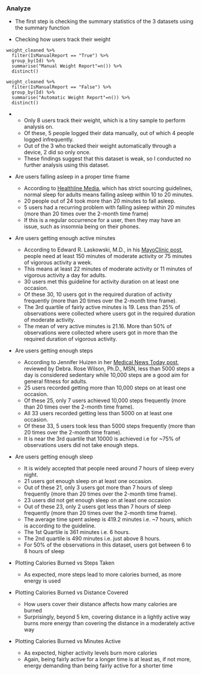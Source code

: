 ### Analyze

* The first step is checking the summary statistics of the 3 datasets using the summary function

* Checking how users track their weight
```
weight_cleaned %>% 
  filter(IsManualReport == "True") %>% 
  group_by(Id) %>% 
  summarise("Manual Weight Report"=n()) %>%
  distinct()

weight_cleaned %>% 
  filter(IsManualReport == "False") %>% 
  group_by(Id) %>% 
  summarise("Automatic Weight Report"=n()) %>%
  distinct()
```
*
  * Only 8 users track their weight, which is a tiny sample to perform analysis on. 
  * Of these, 5 people logged their data manually, out of which 4 people logged infrequently. 
  * Out of the 3 who tracked their weight automatically through a device, 2 did so only once. 
  * These findings suggest that this dataset is weak, so I conducted no further analysis using this dataset.

* Are users falling asleep in a proper time frame
  * According to [Healthline Media](https://www.healthline.com/health/healthy-sleep/how-long-does-it-take-to-fall-asleep), which has strict sourcing guidelines, normal sleep for adults means falling asleep within 10 to 20 minutes.
  * 20 people out of 24 took more than 20 minutes to fall asleep.
  * 5 users had a recurring problem with falling asleep within 20 minutes (more than 20 times over the 2-month time frame)
  * If this is a regular occurrence for a user, then they may have an issue, such as insomnia being on their phones.

* Are users getting enough active minutes
  * According to Edward R. Laskowski, M.D., in his [MayoClinic post](https://www.mayoclinic.org/healthy-lifestyle/fitness/expert-answers/exercise/faq-20057916#:~:text=As%20a%20general%20goal%2C%20aim,your%20risk%20of%20metabolic%20problems.), people need at least 150 minutes of moderate activity or 75 minutes of vigorous activity a week.
  * This means at least 22 minutes of moderate activity or 11 minutes of vigorous activity a day for adults.
  * 30 users met this guideline for activity duration on at least one occasion.
  * Of these 30, 10 users got in the required duration of activity frequently (more than 20 times over the 2-month time frame).
  * The 3rd quartile of fairly active minutes is 19. Less than 25% of observations were collected where users got in the required duration of moderate activity.
  * The mean of very active minutes is 21.16. More than 50% of observations were collected where users got in more than the required duration of vigorous activity.

* Are users getting enough steps
  * According to Jennifer Huizen in her [Medical News Today post](https://www.medicalnewstoday.com/articles/average-steps-per-day#increasing-steps), reviewed by Debra. Rose Wilson, Ph.D., MSN, less than 5000 steps a day is considered sedentary while 10,000 steps are a good aim for general fitness for adults.
  * 25 users recorded getting more than 10,000 steps on at least one occasion.
  * Of these 25, only 7 users achieved 10,000 steps frequently (more than 20 times over the 2-month time frame).
  * All 33 users recorded getting less than 5000 on at least one occasion.
  * Of these 33, 5 users took less than 5000 steps frequently (more than 20 times over the 2-month time frame).
  * It is near the 3rd quartile that 10000 is achieved i.e for ~75% of observations users did not take enough steps.

* Are users getting enough sleep
  * It is widely accepted that people need around 7 hours of sleep every night.
  * 21 users got enough sleep on at least one occasion.
  * Out of these 21, only 3 users got more than 7 hours of sleep frequently (more than 20 times over the 2-month time frame).
  * 23 users did not get enough sleep on at least one occasion
  * Out of these 23, only 2 users got less than 7 hours of sleep frequently (more than 20 times over the 2-month time frame).
  * The average time spent asleep is 419.2 minutes i.e. ~7 hours, which is according to the guideline.
  * The 1st Quartile is 361 minutes i.e. 6 hours.
  * The 2nd quartile is 490 minutes i.e. just above 8 hours.
  * For 50% of the observations in this dataset, users got between 6 to 8 hours of sleep

* Plotting Calories Burned vs Steps Taken
  * As expected, more steps lead to more calories burned, as more energy is used

* Plotting Calories Burned vs Distance Covered
  * How users cover their distance affects how many calories are burned
  * Surprisingly, beyond 5 km, covering distance in a lightly active way burns more energy than covering the distance in a moderately active way 

* Plotting Calories Burned vs Minutes Active
  * As expected, higher activity levels burn more calories
  * Again, being fairly active for a longer time is at least as, if not more, energy demanding than being fairly active for a shorter time

